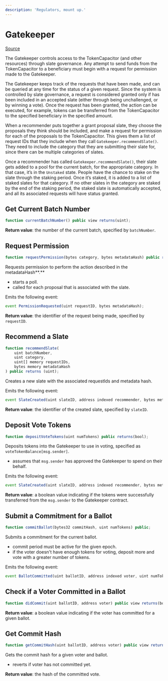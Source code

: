 ```yaml
---
description: 'Regulators, mount up.'
---
```


# Gatekeeper

[Source](https://github.com/ConsenSys/panvala/blob/develop/governance-contracts/contracts/Gatekeeper.sol)

The Gatekeeper controls access to the TokenCapacitor \(and other resources\) through slate governance. Any attempt to send funds from the TokenCapacitor to a beneficiary must begin with a request for permission made to the Gatekeeper.

The Gatekeeper keeps track of the requests that have been made, and can be queried at any time for the status of a given request. Since the system is controlled by slate governance, a request is considered granted only if has been included in an accepted slate \(either through being unchallenged, or by winning a vote\). Once the request has been granted, the action can be executed, for example, tokens can be transferred from the TokenCapacitor to the specified beneficiary in the specified amount.

When a recommender puts together a grant proposal slate, they choose the proposals they think should be included, and make a request for permission for each of the proposals to the TokenCapacitor. This gives them a list of request IDs that they include when they call `Gatekeeper.recommendSlate()`. They need to include the category that they are submitting their slate for, since there can be multiple categories of slates.

Once a recommender has called `Gatekeeper.recommendSlate()`, their slate gets added to a pool for the current batch, for the appropriate category. In that case, it’s in the `Unstaked` state. People have the chance to stake on the slate through the staking period. Once it’s staked, it is added to a list of staked slates for that category. If no other slates in the category are staked by the end of the staking period, the staked slate is automatically accepted, and all its associated requests will have status granted.

## Get Current Batch Number

```javascript
function currentBatchNumber() public view returns(uint);
```

**Return value**: the number of the current batch, specified by `batchNumber`.

## Request Permission

```javascript
function requestPermission(bytes category, bytes metadataHash) public returns(uint);
```

Requests permission to perform the action described in the metadataHash**.**

* starts a poll.
* called for each proposal that is associated with the slate.

Emits the following event:

```javascript
event PermissionRequested(uint requestID, bytes metadataHash);
```

**Return value**: the identifier of the request being made, specified by `requestID`.

## Recommend a Slate

```javascript
function recommendSlate(
    uint batchNumber,
    uint category,
    uint[] memory requestIDs,
    bytes memory metadataHash
) public returns (uint);
```

Creates a new slate with the associated requestIds and metadata hash.

Emits the following event:

```javascript
event SlateCreated(uint slateID, address indexed recommender, bytes metadataHash);
```

**Return value**: the identifier of the created slate, specified by `slateID`.

## Deposit Vote Tokens

```javascript
function depositVoteTokens(uint numTokens) public returns(bool);
```

Deposits tokens into the Gatekeeper to use in voting, specified as `voteTokenBalance[msg.sender]`.

* assumes that `msg.sender` has approved the Gatekeeper to spend on their behalf.

Emits the following event:

```javascript
event SlateCreated(uint slateID, address indexed recommender, bytes metadataHash);
```

**Return value**: a boolean value indicating if the tokens were successfully transferred from the `msg.sender` to the Gatekeeper contract.

## Submit a Commitment for a Ballot

```javascript
function commitBallot(bytes32 commitHash, uint numTokens) public;
```

Submits a commitment for the current ballot.

* commit period must be active for the given epoch.
* if the voter doesn't have enough tokens for voting, deposit more and vote with a greater number of tokens.

Emits the following event:

```javascript
event BallotCommitted(uint ballotID, address indexed voter, uint numTokens, bytes32 commitHash);
```

## Check if a Voter Committed in a Ballot

```javascript
function didCommit(uint ballotID, address voter) public view returns(bool);
```

**Return value**: a boolean value indicating if the voter has committed for a given ballot.

## Get Commit Hash

```javascript
function getCommitHash(uint ballotID, address voter) public view returns(bytes32);
```

Gets the commit hash for a given voter and ballot.

* reverts if voter has not committed yet.

**Return value**: the hash of the committed vote.

